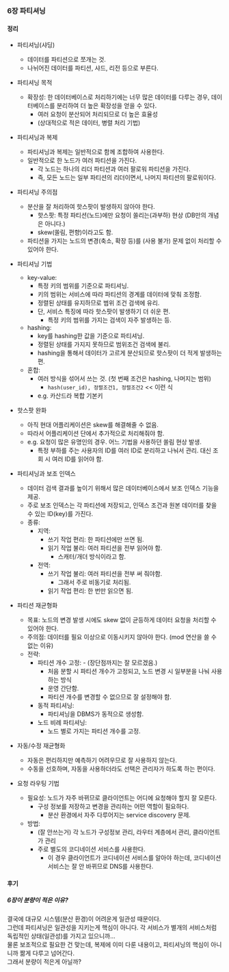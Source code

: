 ### 6장 파티셔닝

#### 정리

- 파티셔닝(샤딩)
    - 데이터를 파티션으로 쪼개는 것.
    - 나뉘어진 데이터를 파티션, 샤드, 리전 등으로 부른다.

- 파티셔닝 목적
    - 확장성: 한 데이터베이스로 처리하기에는 너무 많은 데이터를 다루는 경우, 데이터베이스를 분리하여 더 높은 확장성을 얻을 수 있다.
        - 여러 요청이 분산되어 처리되므로 더 높은 효율성
        - (상대적으로 적은 데이터, 병렬 처리 기법)

- 파티셔닝과 복제
    - 파티셔닝과 복제는 일반적으로 함께 조합하여 사용한다.
    - 일반적으로 한 노드가 여러 파티션을 가진다.
        - 각 노드는 하나의 리더 파티션과 여러 팔로워 파티션을 가진다.
        - 즉, 모든 노드는 일부 파티션의 리더이면서, 나머지 파티션의 팔로워이다.

- 파티셔닝 주의점
    - 분산을 잘 처리하여 핫스팟이 발생하지 않아야 한다.
        - 핫스팟: 특정 파티션(노드)에만 요청이 쏠리는(과부하) 현상 (DB만의 개념은 아니다.)
        - skew(쏠림, 편향)이라고도 함.
    - 파티션을 가지는 노드의 변경(축소, 확장 등)를 (사용 불가) 문제 없이 처리할 수 있어야 한다.

- 파티셔닝 기법
    - key-value:
        - 특정 키의 범위를 기준으로 파티셔닝.
        - 키의 범위는 서비스에 따라 파티션의 경계를 데이터에 맞춰 조정함.
        - 정렬된 상태를 유지하므로 범위 조건 검색에 유리.
        - 단, 서비스 특징에 따라 핫스팟이 발생하기 더 쉬운 편.
            - 특정 키의 범위를 가지는 검색이 자주 발생하는 등.
    - hashing:
        - key를 hashing한 값을 기준으로 파티셔닝.
        - 정렬된 상태를 가지지 못하므로 범위조건 검색에 불리.
        - hashing을 통해서 데이터가 고르게 분산되므로 핫스팟이 더 적게 발생하는 편.
    - 혼합:
        - 여러 방식을 섞어서 쓰는 것. (첫 번째 조건은 hashing, 나머지는 범위)
            - `hash(user_id), 정렬조건1, 정렬조건2` << 이런 식
        - e.g. 카산드라 복합 기본키

- 핫스팟 완화
    - 아직 현대 어플리케이션은 skew를 해결해줄 수 없음.
    - 따라서 어플리케이션 단에서 추가적으로 처리해줘야 함.
    - e.g. 요청이 많은 유명인의 경우. 어느 기법을 사용하던 쏠림 현상 발생.
        - 특정 부하를 주는 사용자의 ID를 여러 ID로 분리하고 나눠서 관리. 대신 조회 시 여러 ID를 읽어야 함.

- 파티셔닝과 보조 인덱스
    - 데이터 검색 결과를 높이기 위해서 많은 데이터베이스에서 보조 인덱스 기능을 제공.
    - 주로 보조 인덱스는 각 파티션에 저장되고, 인덱스 조건과 원본 데이터를 찾을 수 있는 ID(key)를 가진다.
    - 종류:
        - 지역:
            - 쓰기 작업 편리: 한 파티션에만 쓰면 됨.
            - 읽기 작업 불리: 여러 파티션을 전부 읽어야 함.
                - 스캐터/개더 방식이라고 함.
        - 전역:
            - 쓰기 작업 불리: 여러 파티션을 전부 써 줘야함.
                - 그래서 주로 비동기로 처리됨.
            - 읽기 작업 편리: 한 번만 읽으면 됨.

- 파티션 재균형화
    - 목표: 노드의 변경 발생 시에도 skew 없이 균등하게 데이터 요청을 처리할 수 있어야 한다.
    - 주의점: 데이터를 필요 이상으로 이동시키지 않아야 한다. (mod 연산을 쓸 수 없는 이유)
    - 전략:
        - 파티션 개수 고정: - (장단점까지는 잘 모르겠음.)
            - 처음 분할 시 파티션 개수가 고정되고, 노드 변경 시 일부분을 나눠 사용하는 방식
            - 운영 간단함.
            - 파티션 개수를 변경할 수 없으므로 잘 설정해야 함.
        - 동적 파티셔닝:
            - 파티셔닝을 DBMS가 동적으로 생성함.
        - 노드 비례 파티셔닝:
            - 노드 별로 가지는 파티션 개수를 고정.

- 자동/수정 재균형화
    - 자동은 편리하지만 예측하기 어려우므로 잘 사용하지 않는다.
    - 수동을 선호하며, 자동을 사용하더라도 선택은 관리자가 하도록 하는 편이다.

- 요청 라우팅 기법
    - 필요성: 노드가 자주 바뀌므로 클라이언트는 어디에 요청해야 할지 잘 모른다.
        - 구성 정보를 저장하고 변경을 관리하는 어떤 역할이 필요하다.
            - 분산 환경에서 자주 다루어지는 service discovery 문제.
    - 방법: 
        - (잘 안쓰는거) 각 노드가 구성정보 관리, 라우터 계층에서 관리, 클라이언트가 관리
        - 주로 별도의 코디네이션 서비스를 사용한다.
            - 이 경우 클라이언트가 코디네이션 서비스를 알아야 하는데, 코디네이션 서비스는 잘 안 바뀌므로 DNS를 사용한다.

#### 후기

##### 6장이 분량이 적은 이유?

결국에 대규모 시스템(분산 환경)이 어려운게 일관성 때문이다.  
그런데 파티셔닝은 일관성을 지키는게 핵심이 아니다. 각 서비스가 별개의 서비스처럼 독립적인 상태(일관성)를 가지고 있으니까...   
물론 보조적으로 필요한 건 맞는데, 복제에 이미 다룬 내용이고, 파티셔닝의 핵심이 아니니까 짦게 다루고 넘어간다.   
그래서 분량이 적은게 아닐까?

